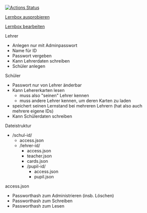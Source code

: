 [![Actions Status](https://github.com/irrisor/lernbox/workflows/build/badge.svg)](https://github.com/irrisor/lernbox/actions)

[Lernbox ausprobieren](https://lernbox.irrisor.net/)

[Lernbox bearbeiten](https://codesandbox.io/s/github/irrisor/lernbox/tree/master/)

Lehrer
 * Anlegen nur mit Adminpasswort
 * Name für ID
 * Passwort vergeben
 * Kann Lehrerdaten schreiben
 * Schüler anlegen
 
Schüler
 * Passwort nur von Lehrer änderbar
 * Kann Lehererkarten lesen
    * muss also "seinen" Lehrer kennen
    * muss andere Lehrer kennen, um deren Karten zu laden
 * speichert seinen Lernstand bei mehreren Lehrern (hat also auch mehrere eigene IDs)
 * Kann Schülerdaten schreiben

Dateistruktur
* /schul-id/
    * access.json
    * /lehrer-id/
        * access.json
        * teacher.json
        * cards.json
        * /pupil-id/
            * access.json
            * pupil.json
            
access.json
* Passworthash zum Administrieren (insb. Löschen)
* Passworthash zum Schreiben
* Passworthash zum Lesen
    